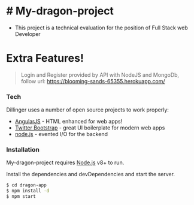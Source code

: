 # # My-dragon-project

- This project is a technical evaluation for the position of Full Stack web Developer 

# Extra Features!

 > Login and Register provided by API with NodeJS and MongoDb, follow url:
 > https://blooming-sands-65355.herokuapp.com/
 >
 >
 

### Tech

Dillinger uses a number of open source projects to work properly:

* [AngularJS] - HTML enhanced for web apps!
* [Twitter Bootstrap] - great UI boilerplate for modern web apps
* [node.js] - evented I/O for the backend


### Installation

My-dragon-project requires [Node.js](https://nodejs.org/) v8+ to run.

Install the dependencies and devDependencies and start the server.

```sh
$ cd dragon-app
$ npm install -d
$ npm start
```

   [node.js]: <http://nodejs.org>
   [Twitter Bootstrap]: <http://twitter.github.com/bootstrap/>
   [jQuery]: <http://jquery.com>
   [express]: <http://expressjs.com>
   [AngularJS]: <http://angularjs.org>
   
